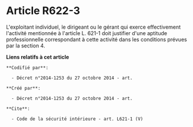 # Article R622-3

L'exploitant individuel, le dirigeant ou le gérant qui exerce effectivement l'activité mentionnée à l'article L. 621-1 doit
justifier d'une aptitude professionnelle correspondant à cette activité dans les conditions prévues par la section 4.

**Liens relatifs à cet article**

	**Codifié par**:

	  - Décret n°2014-1253 du 27 octobre 2014 - art.

	**Créé par**:

	  - Décret n°2014-1253 du 27 octobre 2014 - art.

	**Cite**:

	  - Code de la sécurité intérieure - art. L621-1 (V)
